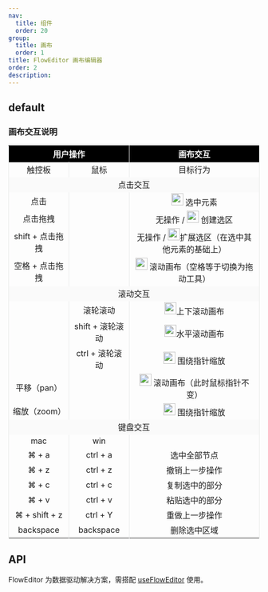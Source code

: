```yaml
---
nav:
  title: 组件
  order: 20
group:
  title: 画布
  order: 1
title: FlowEditor 画布编辑器
order: 2
description:
---
```


## default

<code src="./demos/index.tsx"></code>

### 画布交互说明

<table>
  <thead>
    <tr>
      <th colspan="2" style="text-align: center; border-right: 0.5px solid #E7E9E8; border-left:0.5px solid #E7E9E8; background: #000; color: white;">用户操作</th>
      <th colspan="2" style="text-align: center; border-right: 0.5px solid #E7E9E8; border-left:0.5px solid #E7E9E8; background: #000; color: white;">画布交互</th>
    </tr>
  </thead>
  <tbody>
    <tr>
      <td style="text-align: center; border-right: 0.5px solid #E7E9E8; border-left:0.5px solid #E7E9E8;">触控板</td>
      <td style="text-align: center; border-right: 0.5px solid #E7E9E8; border-left:0.5px solid #E7E9E8;">鼠标</td>
      <td style="text-align: center; border-right: 0.5px solid #E7E9E8; border-left:0.5px solid #E7E9E8;">目标行为</td>
    </tr>
     <tr>
      <td colspan="4" style="text-align: center; border-right: 0.5px solid #E7E9E8; border-left:0.5px solid #E7E9E8; background: #fafafa">点击交互</td>
    </tr>
    <tr>
      <td style="text-align: center; border-right: 0.5px solid #E7E9E8; border-left:0.5px solid #E7E9E8;">点击</td>
      <td style="text-align: center; border-right: 0.5px solid #E7E9E8; border-left:0.5px solid #E7E9E8;"></td>
      <td style="text-align: center; border-right: 0.5px solid #E7E9E8; border-left:0.5px solid #E7E9E8;"><a href="https://lucide.dev/icons/mouse-pointer-2"><img src="https://intranetproxy.alipay.com/skylark/lark/0/2023/png/300581/1692607233706-2bab510b-d02c-43e1-b8cc-293b3e217a05.png" alt="mouse-pointer-2.png" title="" style="width: 24px; height: 24px;"></a> 选中元素</td>
    </tr>
    <tr>
      <td style="text-align: center; border-right: 0.5px solid #E7E9E8; border-left:0.5px solid #E7E9E8;">点击拖拽</td>
      <td style="text-align: center; border-right: 0.5px solid #E7E9E8; border-left:0.5px solid #E7E9E8;"></td>
      <td style="text-align: center; border-right: 0.5px solid #E7E9E8; border-left:0.5px solid #E7E9E8;">无操作 / <img src="https://intranetproxy.alipay.com/skylark/lark/0/2023/png/300581/1692607265684-238b2c87-64bc-4fe4-b9d2-ad53b0b1fb12.png" alt="mouse-pointer-2 (1).png" title="" style="width: 24px; height: 24px;"> 创建选区</td>
    </tr>
    <tr>
      <td style="text-align: center; border-right: 0.5px solid #E7E9E8; border-left:0.5px solid #E7E9E8;">shift + 点击拖拽</td>
      <td style="text-align: center; border-right: 0.5px solid #E7E9E8; border-left:0.5px solid #E7E9E8;"></td>
      <td style="text-align: center; border-right: 0.5px solid #E7E9E8; border-left:0.5px solid #E7E9E8;">无操作 / <img src="https://intranetproxy.alipay.com/skylark/lark/0/2023/png/300581/1692607265684-238b2c87-64bc-4fe4-b9d2-ad53b0b1fb12.png" alt="mouse-pointer-2 (1).png" title="" style="width: 24px; height: 24px;">扩展选区（在选中其他元素的基础上）</td>
    </tr>
    <tr>
      <td style="text-align: center; border-right: 0.5px solid #E7E9E8; border-left:0.5px solid #E7E9E8;">空格 + 点击拖拽</td>
      <td style="text-align: center; border-right: 0.5px solid #E7E9E8; border-left:0.5px solid #E7E9E8;"></td>
      <td style="text-align: center; border-right: 0.5px solid #E7E9E8; border-left:0.5px solid #E7E9E8;"><img src="https://intranetproxy.alipay.com/skylark/lark/0/2023/png/300581/1692607317347-6bec4390-d612-49cc-8671-d1bfc18ec270.png" alt="mouse-pointer-2 (2).png" title="" style="width: 24px; height: 24px;"> 滚动画布（空格等于切换为拖动工具）</td>
    </tr>
    <tr>
      <td colspan="4" style="text-align: center; border-right: 0.5px solid #E7E9E8; border-left:0.5px solid #E7E9E8; background: #fafafa">滚动交互</td>
    </tr>
    <tr>
      <td style="text-align: center; border-right: 0.5px solid #E7E9E8; border-left:0.5px solid #E7E9E8;"><br /></td>
      <td style="text-align: center; border-right: 0.5px solid #E7E9E8; border-left:0.5px solid #E7E9E8;">滚轮滚动</td>
      <td style="text-align: center; border-right: 0.5px solid #E7E9E8; border-left:0.5px solid #E7E9E8;"><img src="https://intranetproxy.alipay.com/skylark/lark/0/2023/png/300581/1692607330789-dc07201a-e0e5-48da-972e-cf6ebac63db8.png" alt="mouse-pointer-2 (3).png" title="" style="width: 24px; height: 24px;">上下滚动画布</td>
    </tr>
    <tr>
      <td style="text-align: center; border-right: 0.5px solid #E7E9E8; border-left:0.5px solid #E7E9E8;"></td>
      <td style="text-align: center; border-right: 0.5px solid #E7E9E8; border-left:0.5px solid #E7E9E8;">shift + 滚轮滚动</td>
      <td style="text-align: center; border-right: 0.5px solid #E7E9E8; border-left:0.5px solid #E7E9E8;">      <img src="https://intranetproxy.alipay.com/skylark/lark/0/2023/png/300581/1692607399693-4ecef8cf-8c72-48db-bffc-a93839b1a86d.png" alt="mouse-pointer-2 (4).png" title="" style="width: 24px; height: 24px;">水平滚动画布</td>
    </tr>
    <tr>
      <td style="text-align: center; border-right: 0.5px solid #E7E9E8; border-left:0.5px solid #E7E9E8;"></td>
      <td style="text-align: center; border-right: 0.5px solid #E7E9E8; border-left:0.5px solid #E7E9E8;">ctrl + 滚轮滚动</td>
      <td style="text-align: center; border-right: 0.5px solid #E7E9E8; border-left:0.5px solid #E7E9E8;"><img src="https://intranetproxy.alipay.com/skylark/lark/0/2023/png/300581/1692607464557-b9ae884e-035f-4ecf-a41f-4e868d2ce11c.png" alt="mouse-pointer-2 (5).png" title="" style="width: 24px; height: 24px;"> 围绕指针缩放</td>
    </tr>
    <tr>
      <td style="text-align: center; border-right: 0.5px solid #E7E9E8; border-left:0.5px solid #E7E9E8;">平移（pan）</td>
      <td style="text-align: center; border-right: 0.5px solid #E7E9E8; border-left:0.5px solid #E7E9E8;"><br /></td>
      <td style="text-align: center; border-right: 0.5px solid #E7E9E8; border-left:0.5px solid #E7E9E8;"><img src="https://intranetproxy.alipay.com/skylark/lark/0/2023/png/300581/1692607514195-3e7d7a2f-831f-4fcd-9041-c750b83a62a4.png" alt="mouse-pointer-2 (6).png" title="" style="width: 24px; height: 24px;"> 滚动画布（此时鼠标指针不变）</td>
    </tr>
    <tr>
      <td style="text-align: center; border-right: 0.5px solid #E7E9E8; border-left:0.5px solid #E7E9E8;">缩放（zoom）</td>
      <td style="text-align: center; border-right: 0.5px solid #E7E9E8; border-left:0.5px solid #E7E9E8;"></td>
      <td style="text-align: center; border-right: 0.5px solid #E7E9E8; border-left:0.5px solid #E7E9E8;"><img src="https://intranetproxy.alipay.com/skylark/lark/0/2023/png/300581/1692607464557-b9ae884e-035f-4ecf-a41f-4e868d2ce11c.png" alt="mouse-pointer-2 (5).png" title="" style="width: 24px; height: 24px;"> 围绕指针缩放</td>
    </tr>
    <tr>
      <td colspan="4" style="text-align: center; border-right: 0.5px solid #E7E9E8; border-left:0.5px solid #E7E9E8; background: #fafafa">键盘交互</td>
    </tr>
    <tr>
      <td style="text-align: center; border-right: 0.5px solid #E7E9E8; border-left:0.5px solid #E7E9E8;">mac</td>
      <td style="text-align: center; border-right: 0.5px solid #E7E9E8; border-left:0.5px solid #E7E9E8;">win</td>
      <td style="text-align: center; border-right: 0.5px solid #E7E9E8; border-left:0.5px solid #E7E9E8;"><br /></td>
    </tr>
    <tr>
      <td style="text-align: center; border-right: 0.5px solid #E7E9E8; border-left:0.5px solid #E7E9E8;">⌘ + a</td>
      <td style="text-align: center; border-right: 0.5px solid #E7E9E8; border-left:0.5px solid #E7E9E8;">ctrl + a</td>
      <td style="text-align: center; border-right: 0.5px solid #E7E9E8; border-left:0.5px solid #E7E9E8;">选中全部节点</td>
    </tr>
    <tr>
      <td style="text-align: center; border-right: 0.5px solid #E7E9E8; border-left:0.5px solid #E7E9E8;">⌘ + z</td>
      <td style="text-align: center; border-right: 0.5px solid #E7E9E8; border-left:0.5px solid #E7E9E8;">ctrl + z</td>
      <td style="text-align: center; border-right: 0.5px solid #E7E9E8; border-left:0.5px solid #E7E9E8;">撤销上一步操作</td>
    </tr>
    <tr>
      <td style="text-align: center; border-right: 0.5px solid #E7E9E8; border-left:0.5px solid #E7E9E8;">⌘ + c</td>
      <td style="text-align: center; border-right: 0.5px solid #E7E9E8; border-left:0.5px solid #E7E9E8;">ctrl + c</td>
      <td style="text-align: center; border-right: 0.5px solid #E7E9E8; border-left:0.5px solid #E7E9E8;">复制选中的部分</td>
    </tr>
    <tr>
      <td style="text-align: center; border-right: 0.5px solid #E7E9E8; border-left:0.5px solid #E7E9E8;">⌘ + v</td>
      <td style="text-align: center; border-right: 0.5px solid #E7E9E8; border-left:0.5px solid #E7E9E8;">ctrl + v</td>
      <td style="text-align: center; border-right: 0.5px solid #E7E9E8; border-left:0.5px solid #E7E9E8;">粘贴选中的部分</td>
    </tr>
    <tr>
      <td style="text-align: center; border-right: 0.5px solid #E7E9E8; border-left:0.5px solid #E7E9E8;">⌘ + shift + z</td>
      <td style="text-align: center; border-right: 0.5px solid #E7E9E8; border-left:0.5px solid #E7E9E8;">ctrl + Y</td>
      <td style="text-align: center; border-right: 0.5px solid #E7E9E8; border-left:0.5px solid #E7E9E8;">重做上一步操作</td>
    </tr>
    <tr>
      <td style="text-align: center; border-right: 0.5px solid #E7E9E8; border-left:0.5px solid #E7E9E8;">backspace</td>
      <td style="text-align: center; border-right: 0.5px solid #E7E9E8; border-left:0.5px solid #E7E9E8;">backspace</td>
      <td style="text-align: center; border-right: 0.5px solid #E7E9E8; border-left:0.5px solid #E7E9E8;">删除选中区域</td>
    </tr>
  </tbody>
</table>

## API

FlowEditor 为数据驱动解决方案，需搭配 [useFlowEditor](/use-docs/use-flow-editor) 使用。
